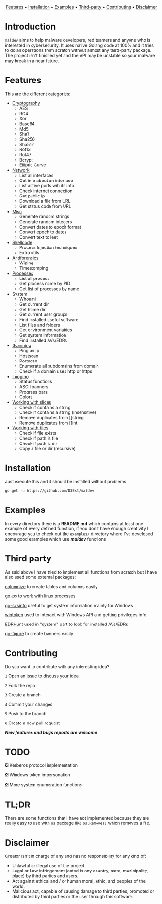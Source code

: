 

<p align="center">
  <a href="#features">Features</a> •
  <a href="#installation">Installation</a> •
  <a href="#examples">Examples</a> •
  <a href="#third-party">Third-party</a> •
  <a href="#contributing">Contributing</a> •
  <a href="#disclaimer">Disclaimer</a>
</p>

# Introduction

`maldev` aims to help malware developers, red teamers and anyone who is interested in cybersecurity. It uses native Golang code at 100% and it tries to do all operations from scratch without almost any third-party package. The project isn't finished yet and the API may be unstable so your malware may break in a near future.

# Features

This are the different categories:

- [Cryptography](https://github.com/D3Ext/maldev/tree/main/crypto)
  - AES
  - RC4
  - Xor
  - Base64
  - Md5
  - Sha1
  - Sha256
  - Sha512
  - Rot13
  - Rot47
  - Bcrypt
  - Elliptic Curve
- [Network](https://github.com/D3Ext/maldev/tree/main/network)
  - List all interfaces
  - Get info about an interface
  - List active ports wih its info
  - Check internet connection
  - Get public ip
  - Download a file from URL
  - Get status code from URL
- [Misc](https://github.com/D3Ext/maldev/tree/main/misc)
  - Generate random strings
  - Generate random integers
  - Convert dates to epoch format
  - Convert epoch to dates
  - Convert text to leet
- [Shellcode](https://github.com/D3Ext/maldev/tree/main/shellcode)
  - Process Injection techniques
  - Extra utils
- [Antiforensics](https://github.com/D3Ext/maldev/tree/main/antiforensics)
  - Wiping
  - Timestomping
- [Processes](https://github.com/D3Ext/maldev/tree/main/process)
  - List all process
  - Get process name by PID
  - Get list of processes by name
- [System](https://github.com/D3Ext/maldev/tree/main/system)
  - Whoami
  - Get current dir
  - Get home dir
  - Get current user groups
  - Find installed useful software
  - List files and folders
  - Get environment variables
  - Get system information
  - Find installed AVs/EDRs
- [Scanning](https://github.com/D3Ext/maldev/tree/main/scanning)
  - Ping an ip
  - Hostscan
  - Portscan
  - Enumerate all subdomains from domain
  - Check if a domain uses http or https
- [Logging](https://github.com/D3Ext/maldev/tree/main/logging)
  - Status functions
  - ASCII banners
  - Progress bars
  - Colors
- [Working with slices](https://github.com/D3Ext/maldev/tree/main/slices)
  - Check if contains a string
  - Check if contains a string (insensitive)
  - Remove duplicates from []string
  - Remove duplicates from []int
- [Working with files](https://github.com/D3Ext/maldev/tree/main/files)
  - Check if file exists
  - Check if path is file
  - Check if path is dir
  - Copy a file or dir (recursive)

# Installation

Just execute this and it should be installed without problems

```sh
go get -u https://github.com/D3Ext/maldev
```

# Examples

In every directory there is a **README.md** which contains at least one example of every defined function, if you don't have enough creativity I encourage you to check out the `examples/` directory where I've developed some good examples which use ***maldev*** functions

# Third party

As said above I have tried to implement all functions from scratch but I have also used some external packages:

[columnize](https://github.com/ryanuber/columnize) to create tables and columns easily

[go-ps](https://github.com/mitchellh/go-ps) to work with linux processes

[go-sysinfo](https://github.com/elastic/go-sysinfo) useful to get system information mainly for Windows

[wintoken](https://github.com/fourcorelabs/wintoken) used to interact with Windows API and getting privileges info

[EDRHunt](https://github.com/FourCoreLabs/EDRHunt) used in "system" part to look for installed AVs/EDRs

[go-figure](https://github.com/common-nighthawk/go-figure) to create banners easily

# Contributing

Do you want to contribute with any interesting idea?

`1` Open an issue to discuss your idea

`2` Fork the repo

`3` Create a branch

`4` Commit your changes

`5` Push to the branch

`6` Create a new pull request

***New features and bugs reports are welcome***

# TODO

:negative_squared_cross_mark: Kerberos protocol implementation

:negative_squared_cross_mark: Windows token impersonation

:negative_squared_cross_mark: More system enumeration functions

# TL;DR

There are some functions that I have not implemented because they are really easy to use with `os` package like `os.Remove()` which removes a file.

# Disclaimer

Creator isn't in charge of any and has no responsibility for any kind of:

- Unlawful or illegal use of the project.
- Legal or Law infringement (acted in any country, state, municipality, place) by third parties and users.
- Act against ethical and / or human moral, ethic, and peoples of the world.
- Malicious act, capable of causing damage to third parties, promoted or distributed by third parties or the user through this software.

